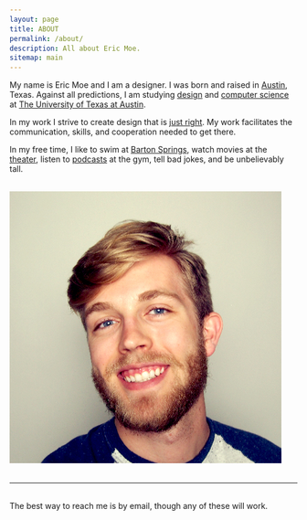 ```yaml
---
layout: page
title: ABOUT
permalink: /about/
description: All about Eric Moe.
sitemap: main
---
```


My name is Eric Moe and I am a designer. I was born and raised in <a href="http://www.keepaustinweird.com/" target="_blank" >Austin</a>, Texas. Against all predictions, I am studying <a href="http://utvac.org/" target="_blank">design</a> and <a href="https://login.cs.utexas.edu/" target="_blank">computer science</a> at <a href="http://tower.utexas.edu/" target="_blank">The University of Texas at Austin</a>.

In my work I strive to create design that is <a href="https://dl.dropboxusercontent.com/u/27871123/Treehouse_A%20Public%20Space.pdf" target="_blank">just right</a>. My work facilitates the communication, skills, and cooperation needed to get there.

In my free time, I like to swim at <a href="http://www.edwardsaquifer.net/barton.html" target="_blank">Barton Springs</a>, watch movies at the <a href="http://birthmoviesdeath.com/about" target="_blank">theater</a>, listen to <a href="http://99percentinvisible.org/" target="_blank">podcasts</a> at the gym, tell bad jokes, and be unbelievably tall.

<!--<img class="col one left" src="/img/prof_pic.jpg"> -->
<br/>
<div class="img_row">
	<!--<img class="col two" src="{{ site.baseurl }}/img/6.jpg" alt="" title="example image"/>-->
	<img class="col one right" src="/img/prof_pic.jpg" alt="" title="example image"/>
</div>
<br/>
<hr/>
<br/>
<span class="contacticon2 center">
	<a href="mailto:{{ site.email }}"><span class="fa-stack fa-lg">
	  <i class="fa fa-square fa-stack-2x"></i>
	  <i class="fa fa-envelope fa-stack-1x fa-inverse"></i>
	</span></a> 
	<a href="{{ site.instagram }}" target="_blank"><span class="fa-stack fa-lg">
	  <i class="fa fa-square fa-stack-2x"></i>
	  <i class="fa fa-instagram fa-stack-1x fa-inverse"></i>
	</span></a> 
	<a href="{{ site.twitteruser }}" target="_blank"><span class="fa-stack fa-lg">
	  <i class="fa fa-square fa-stack-2x"></i>
	  <i class="fa fa-twitter fa-stack-1x fa-inverse"></i>
	</span></a> 
	<a href="{{ site.dribbble }}" target="_blank"><span class="fa-stack fa-lg">
	  <i class="fa fa-square fa-stack-2x"></i>
	  <i class="fa fa-dribbble fa-stack-1x fa-inverse"></i>
	</span></a> 
	<a href="{{ site.linkedin }}" target="_blank"><span class="fa-stack fa-lg">
	  <i class="fa fa-square fa-stack-2x"></i>
	  <i class="fa fa-linkedin fa-stack-1x fa-inverse"></i>
	</span></a> 
	<a href="{{ site.tumblr }}" target="_blank"><span class="fa-stack fa-lg">
	  <i class="fa fa-square fa-stack-2x"></i>
	  <i class="fa fa-tumblr fa-stack-1x fa-inverse"></i>
	</span></a> 
	<a href="{{ site.pinterest }}" target="_blank"><span class="fa-stack fa-lg">
	  <i class="fa fa-square fa-stack-2x"></i>
	  <i class="fa fa-pinterest fa-stack-1x fa-inverse"></i>
	</span></a> 
	<a href="{{ site.reddit }}" target="_blank"><span class="fa-stack fa-lg">
	  <i class="fa fa-square fa-stack-2x"></i>
	  <i class="fa fa-reddit-alien fa-stack-1x fa-inverse"></i>
	</span></a> 
	<a href="https://github.com/geomoetric/" target="_blank"><span class="fa-stack fa-lg">
	  <i class="fa fa-square fa-stack-2x"></i>
	  <i class="fa fa-github-alt fa-stack-1x fa-inverse"></i>
	</span></a> 
	<a href="{{ site.github }}" target="_blank"><span class="fa-stack fa-lg">
	  <i class="fa fa-square fa-stack-2x"></i>
	  <i class="fa fa-shopping-basket fa-stack-1x fa-inverse"></i>
	</span></a> 
	<a href="{{ site.behance }}" target="_blank"><span class="fa-stack fa-lg">
	  <i class="fa fa-square fa-stack-2x"></i>
	  <i class="fa fa-behance fa-stack-1x fa-inverse"></i>
	</span></a>
</span>

<div class="col three caption">
	The best way to reach me is by email, though any of these will work.
</div>


